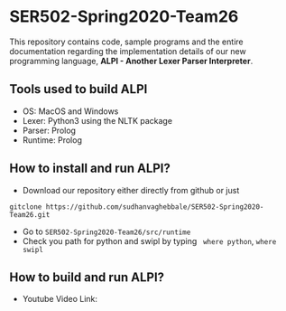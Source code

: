# SER502-Spring2020-Team26
This repository contains code, sample programs and the entire documentation regarding the implementation details of our new programming language, **ALPI - Another Lexer Parser Interpreter**.

## Tools used to build ALPI
* OS: MacOS and Windows
* Lexer: Python3 using the NLTK package
* Parser: Prolog
* Runtime: Prolog

## How to install and run ALPI?
* Download our repository either directly from github or just 

`gitclone https://github.com/sudhanvaghebbale/SER502-Spring2020-Team26.git ` 

* Go to `SER502-Spring2020-Team26/src/runtime`
* Check you path for python and swipl by typing  ` where python`,
    `where swipl`

## How to build and run ALPI?


* Youtube Video Link: 
